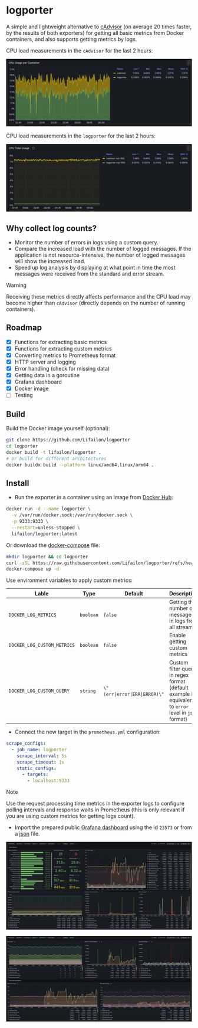# logporter

A simple and lightweight alternative to [cAdvisor](https://github.com/google/cadvisor) (on average 20 times faster, by the results of both exporters) for getting all basic metrics from Docker containers, and also supports getting metrics by logs.

CPU load measurements in the `cAdvisor` for the last 2 hours:

![](/img/cadvisor.jpg)

CPU load measurements in the `logporter` for the last 2 hours:

![](/img/logporter.jpg)

## Why collect log counts?

- Monitor the number of errors in logs using a custom query.
- Compare the increased load with the number of logged messages. If the application is not resource-intensive, the number of logged messages will show the increased load.
- Speed ​​up log analysis by displaying at what point in time the most messages were received from the standard and error stream.

> [!WARNING]
> Receiving these metrics directly affects performance and the CPU load may become higher than `cAdvisor` (directly depends on the number of running containers).

## Roadmap

- [x] Functions for extracting basic metrics
- [x] Functions for extracting custom metrics
- [x] Converting metrics to Prometheus format
- [x] HTTP server and logging
- [x] Error handling (check for missing data)
- [x] Getting data in a goroutine
- [x] Grafana dashboard
- [x] Docker image
- [ ] Testing

## Build

Build the Docker image yourself (optional):

```bash
git clone https://github.com/Lifailon/logporter
cd logporter
docker build -t lifailon/logporter .
# or build for different architectures
docker buildx build --platform linux/amd64,linux/arm64 .
```

## Install

- Run the exporter in a container using an image from [Docker Hub](https://hub.docker.com/r/lifailon/logporter):

```bash
docker run -d --name logporter \
  -v /var/run/docker.sock:/var/run/docker.sock \
  -p 9333:9333 \
  --restart=unless-stopped \
  lifailon/logporter:latest
```

Or download the [docker-compose](https://github.com/Lifailon/logporter/blob/main/docker-compose.yml) file:

```bash
mkdir logporter && cd logporter
curl -sSL https://raw.githubusercontent.com/Lifailon/logporter/refs/heads/main/docker-compose.yml -o docker-compose.yml
docker-compose up -d
```

Use environment variables to apply custom metrics:

| Lable                       | Type      | Default                        | Description                                                                                           |
| -                           | -         | -                              | -                                                                                                     |
| `DOCKER_LOG_METRICS`        | `boolean` | `false`                        | Getting the number of messages in logs from all streams                                               |
| `DOCKER_LOG_CUSTOM_METRICS` | `boolean` | `false`                        | Enable getting custom metrics                                                                         |
| `DOCKER_LOG_CUSTOM_QUERY`   | `string`  | `\"(err\|error\|ERR\|ERROR)\"` | Custom filter query in regex format (default example is equivalent to `error` level in `json` format) |

- Connect the new target in the `prometheus.yml` configuration:

```yml
scrape_configs:
  - job_name: logporter
    scrape_interval: 5s
    scrape_timeout: 1s
    static_configs:
      - targets:
        - localhost:9333
```

> [!NOTE]
> Use the request processing time metrics in the exporter logs to configure polling intervals and response waits in Prometheus (this is only relevant if you are using custom metrics for getting logs count).

- Import the prepared public [Grafana dashboard](https://grafana.com/grafana/dashboards/23573-docker-exporter-logporter) using the id `23573` or from a [json](https://github.com/Lifailon/logporter/blob/main/grafana/dashboard.json) file.

![](/img/basic-metrics.jpg)

![](/img/other-metrics.jpg)
